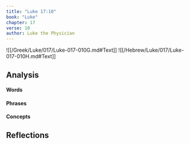 ```yaml
---
title: "Luke 17:10"
book: "Luke"
chapter: 17
verse: 10
author: Luke the Physician
---
```

![[/Greek/Luke/017/Luke-017-010G.md#Text]]
![[/Hebrew/Luke/017/Luke-017-010H.md#Text]]

## Analysis

#### Words

#### Phrases

#### Concepts

## Reflections
